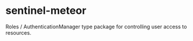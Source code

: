 sentinel-meteor
===============

Roles / AuthenticationManager type package for controlling user access to resources.
